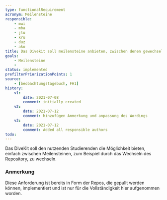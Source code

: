 ```yaml
---
type: functionalRequirement
acronym: Meilensteine
responsible: 
    - mwi
    - mba
    - jlü
    - kru
    - duz
    - ako
title: Das Divekit soll meilensteine anbieten, zwischen denen gewechselt werden kann
goals: 
    - Meilensteine
    -
status: implemented
prefilterPriorizationPoints: 1
source:
    - [beobachtungstagebuch, FH1]
history:
    v1:
        date: 2021-07-08
        comment: initially created
    v2:
        date: 2021-07-12
        comment: hinzufügen Anmerkung und anpassung des Wordings
    v3:
        date: 2021-07-12
        comment: Added all responsible authors
todo: 
---
```


Das DiveKit soll den nutzenden Studierenden die Möglichkeit bieten,
einfach zwischen Meilensteinen, zum Beispiel durch das Wechseln des Repository, zu wechseln.

### Anmerkung
Diese Anforderung ist bereits in Form der Repos, die gepullt werden können, implementiert und ist nur für die Vollständigkeit hier aufgenommen worden.